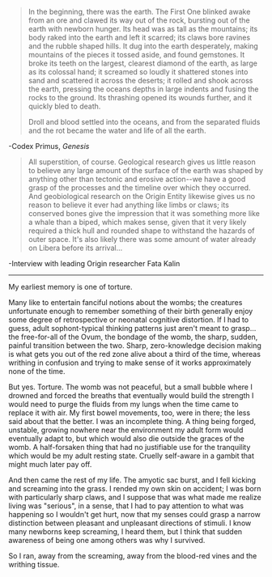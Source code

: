 >In the beginning, there was the earth. The First One blinked awake from an ore and clawed its way out of the rock, bursting out of the earth with newborn hunger. Its head was as tall as the mountains; its body raked into the earth and left it scarred; its claws bore ravines and the rubble shaped hills. It dug into the earth desperately, making mountains of the pieces it tossed aside, and found gemstones. It broke its teeth on the largest, clearest diamond of the earth, as large as its colossal hand; it screamed so loudly it shattered stones into sand and scattered it across the deserts; it rolled and shook across the earth, pressing the oceans depths in large indents and fusing the rocks to the ground. Its thrashing opened its wounds further, and it quickly bled to death.
>
>Droll and blood settled into the oceans, and from the separated fluids and the rot became the water and life of all the earth.

-Codex Primus, *Genesis*

>All superstition, of course. Geological research gives us little reason to believe any large amount of the surface of the earth was shaped by anything other than tectonic and erosive action--we have a good grasp of the processes and the timeline over which they occurred. And geobiological research on the Origin Entity likewise gives us no reason to believe it ever had anything like limbs or claws; its conserved bones give the impression that it was something more like a whale than a biped, which makes sense, given that it very likely required a thick hull and rounded shape to withstand the hazards of outer space. It's also likely there was some amount of water already on Libera before its arrival...

-Interview with leading Origin researcher Fata Kalin

---

My earliest memory is one of torture.

Many like to entertain fanciful notions about the wombs; the creatures unfortunate enough to remember something of their birth generally enjoy some degree of retrospective or neonatal cognitive distortion. If I had to guess, adult sophont-typical thinking patterns just aren't meant to grasp... the free-for-all of the Ovum, the bondage of the womb, the sharp, sudden, painful transition between the two. Sharp, zero-knowledge decision making is what gets you out of the red zone alive about a third of the time, whereas writhing in confusion and trying to make sense of it works approximately none of the time.

But yes. Torture. The womb was not peaceful, but a small bubble where I drowned and forced the breaths that eventually would build the strength I would need to purge the fluids from my lungs when the time came to replace it with air. My first bowel movements, too, were in there; the less said about that the better. I was an incomplete thing. A thing being forged, unstable, growing nowhere near the environment my adult form would eventually adapt to, but which would also die outside the graces of the womb. A half-forsaken thing that had no justifiable use for the tranquility which would be my adult resting state. Cruelly self-aware in a gambit that might much later pay off.

And then came the rest of my life. The amyotic sac burst, and I fell kicking and screaming into the grass. I rended my own skin on accident; I was born with particularly sharp claws, and I suppose that was what made me realize living was "serious", in a sense, that I had to pay attention to what was happening so I wouldn't get hurt, now that my senses could grasp a narrow distinction between pleasant and unpleasant directions of stimuli. I know many newborns keep screaming, I heard them, but I think that sudden awareness of being one among others was why I survived.

So I ran, away from the screaming, away from the blood-red vines and the writhing tissue. 